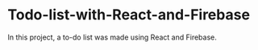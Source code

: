 # Todo-list-with-React-and-Firebase
In this project, a to-do list was made using React and Firebase.
